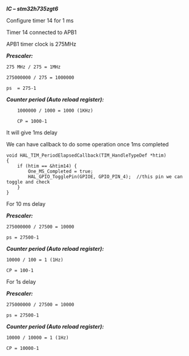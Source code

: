 ﻿***IC – stm32h735zgt6***

Configure timer 14 for 1 ms

Timer 14 connected to APB1

APB1 timer clock is 275MHz

***Prescaler:***

```
275 MHz / 275 = 1MHz

275000000 / 275 = 1000000

ps  = 275-1
```

***Counter period (Auto reload register):***
```
	1000000 / 1000 = 1000 (1KHz)

	CP = 1000-1
```

It will give 1ms delay

We can have callback to do some operation once 1ms completed

```
void HAL_TIM_PeriodElapsedCallback(TIM_HandleTypeDef *htim)
{
	if (htim == &htim14) {
		One_MS_Completed = true;
		HAL_GPIO_TogglePin(GPIOE, GPIO_PIN_4);	//this pin we can toggle and check
	}
}
```


For 10 ms delay

***Prescaler:***
```
275000000 / 27500 = 10000

ps = 27500-1
```
***Counter period (Auto reload register):***
```
10000 / 100 = 1 (1Hz)

CP = 100-1
```


For 1s delay

***Prescaler:***
```
275000000 / 27500 = 10000

ps = 27500-1
```
***Counter period (Auto reload register):***
```
10000 / 10000 = 1 (1Hz)

CP = 10000-1
```
